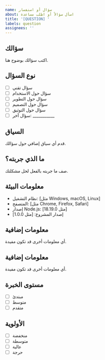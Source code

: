 ```yaml
---
name: سؤال أو استفسار
about: اسأل سؤالاً أو اطلب مساعدة
title: '[QUESTION] '
labels: question
assignees: ''
---
```


## سؤالك
اكتب سؤالك بوضوح هنا.

## نوع السؤال
- [ ] سؤال تقني
- [ ] سؤال حول الاستخدام
- [ ] سؤال حول التطوير
- [ ] سؤال حول التصميم
- [ ] سؤال حول التوثيق
- [ ] سؤال آخر: ___________

## السياق
قدم أي سياق إضافي حول سؤالك.

## ما الذي جربته؟
صف ما جربته بالفعل لحل مشكلتك.

## معلومات البيئة
- نظام التشغيل: [مثل Windows, macOS, Linux]
- المتصفح: [مثل Chrome, Firefox, Safari]
- إصدار Node.js: [مثل 18.19.0]
- إصدار المشروع: [مثل 1.0.0]

## معلومات إضافية
أي معلومات أخرى قد تكون مفيدة.

## معلومات إضافية
أي معلومات أخرى قد تكون مفيدة.

## مستوى الخبرة
- [ ] مبتدئ
- [ ] متوسط
- [ ] متقدم

## الأولوية
- [ ] منخفضة
- [ ] متوسطة
- [ ] عالية
- [ ] حرجة